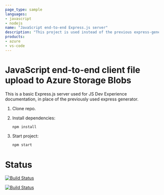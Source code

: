 ```yaml
---
page_type: sample
languages:
- javascript
- nodejs
name: "JavaScript end-to-end Express.js server"
description: "This project is used instead of the previous express-generator."
products:
- azure
- vs-code
---
```


# JavaScript end-to-end client file upload to Azure Storage Blobs

This is a basic Express.js server used for JS Dev Experience documentation, in place of the previously used express generator. 

1. Clone repo.

1. Install dependencies: 

    ```bash
    npm install
    ```

1. Start project: 

    ```bash
    npm start
    ```
# Status 

[![Build Status](https://dev.azure.com/farelas07/CICD/_apis/build/status/farelas07.js-e2e-express-server?branchName=main)](https://dev.azure.com/farelas07/CICD/_build/latest?definitionId=2&branchName=main)

[![Build Status](https://dev.azure.com/farelas07/CICD/_apis/build/status/farelas07.js-e2e-express-server?branchName=main)](https://dev.azure.com/farelas07/CICD/_build/latest?definitionId=2&branchName=main)
    
